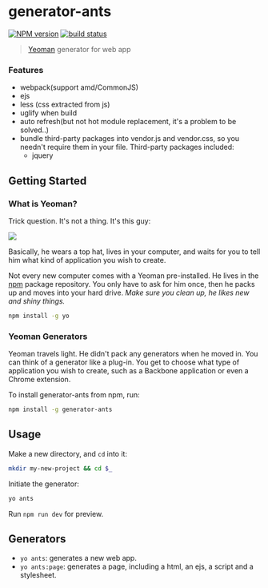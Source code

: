 # generator-ants

  [![NPM version][npm-image]][npm-url]
  [![build status][travis-image]][travis-url]

> [Yeoman](http://yeoman.io) generator for web app 

### Features
* webpack(support amd/CommonJS)
* ejs
* less (css extracted from js)
* uglify when build
* auto refresh(but not hot module replacement, it's a problem to be solved..)
* bundle third-party packages into vendor.js and vendor.css, so you needn't require them in your file. Third-party packages included:
    * jquery


## Getting Started

### What is Yeoman?

Trick question. It's not a thing. It's this guy:

![](http://i.imgur.com/JHaAlBJ.png)

Basically, he wears a top hat, lives in your computer, and waits for you to tell him what kind of application you wish to create.

Not every new computer comes with a Yeoman pre-installed. He lives in the [npm](https://npmjs.org) package repository. You only have to ask for him once, then he packs up and moves into your hard drive. *Make sure you clean up, he likes new and shiny things.*

```bash
npm install -g yo
```




### Yeoman Generators

Yeoman travels light. He didn't pack any generators when he moved in. You can think of a generator like a plug-in. You get to choose what type of application you wish to create, such as a Backbone application or even a Chrome extension.

To install generator-ants from npm, run:

```bash
npm install -g generator-ants
```



## Usage
Make a new directory, and `cd` into it:

```bash
mkdir my-new-project && cd $_
```

Initiate the generator:

```bash
yo ants
```

Run `npm run dev` for preview.




## Generators
* `yo ants`: generates a new web app.
* `yo ants:page`: generates a page, including a html, an ejs, a script and a stylesheet.


[npm-image]: https://img.shields.io/npm/v/generator-ants.svg?style=flat-square
[npm-url]: https://npmjs.org/package/generator-ants
[travis-image]: https://img.shields.io/travis/kreja/generator-ants.svg
[travis-url]: https://travis-ci.org/kreja/generator-ants


